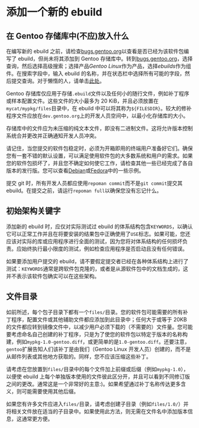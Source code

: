 # 添加一个新的 ebuild

## 在 Gentoo 存储库中(不应)放入什么

在编写新的 ebuild 之前，请检查[bugs.gentoo.org](https://bugs.gentoo.org/)以查看是否已经为该软件包编写了 ebuild，但尚未将其添加到 Gentoo 存储库中。转到[bugs.gentoo.org](https://bugs.gentoo.org/)，选择查询，然后选择高级搜索；选择产品*Gentoo Linux*作为产品，选择*ebuilds*作为组件。在搜索字段中，输入 ebuild 的名称，并在状态栏中选择所有可能的字段，然后提交查询。对于懒惰的人，请单击[此处](https://bugs.gentoo.org/query.cgi?format=advanced&product=Gentoo%20Linux&component=New%20Ebuilds&bug_Status=UNCONFIRMED&bug_status=CONFIRMED&bug_status=IN_PROGRESS&bug_status=RESOLVED&bug_status=VERIFIED)。

Gentoo 存储库仅应用于存储`.ebuild`文件以及任何小的随行文件，例如补丁程序或样本配置文件。这些文件的大小最多为 20 KiB，并且必须放置在`mycat/mypkg/files`目录中，在 ebuild 中可以将其称为`${FILESDIR}`。较大的修补程序文件应放在`dev.gentoo.org`上的开发人员空间中，以最小化存储库的大小。

存储库中的文件应为未压缩的纯文本文件，即没有二进制文件。这将允许版本控制系统合并更改并正确通知开发人员冲突。

请记住，当您提交的软件包稳定时，必须为开箱即用的终端用户准备好它们。确保您有一套不错的默认设置，可以满足使用软件包的大多数系统和用户的需求。如果您的软件包损坏了，并且您不确定如何使它工作，请检查其他一些已经完成了各自版本的发行版。您可以查看[Debian](https://www.debian.org/distrib/packages)或[Fedora](https://src.fedoraproject.org/projects/rpms/*)中的一些示例。

提交 git 时，所有开发人员都应使用`repoman commit`而不是`git commit`提交其 ebuild。在提交之前，请运行`repoman full`以确保您没有忘记什么。

## 初始架构关键字

添加新的 ebuild 时，应仅对实际测试过 ebuild 的体系结构包含`KEYWORDS`，以确认它可以正常工作并且在将要安装的结果包中正确使用了`USE`标志。如果可能，您还应该对实际的库或应用程序进行全面的测试，因为您将对体系结构的任何损坏负责。应始终执行最小限度的测试，例如检查应用程序是否启动且没有任何错误。

如果要添加用户提交的 ebuild，请不要假定提交者已经在各种体系结构上进行了测试：`KEYWORDS`通常是跨软件包克隆的，或者是从源软件包中的文档生成的，这并不表示该软件包确实可以在这些架构。

## 文件目录

如前所述，每个包子目录下都有一个`files/`目录。您的软件包可能需要的所有补丁程序，配置文件或其他辅助文件都应添加到此目录中；任何大于或等于 20KB 的文件都应转到镜像文件中，以减少用户必须下载的（不需要的）文件量。您可能要考虑命名自己创建的补丁程序，只是为了使您的软件包以特定于版本的名称构建，例如`mypkg-1.0-gentoo.diff`，或更简单的是`1.0-gentoo.diff`。还要注意，`gentoo`扩展告知人们该补丁是由我们（Gentoo Linux 开发人员）创建的，而不是从邮件列表或其他地方获取的。同样，您不应该压缩这些补丁。

请考虑在您放置到`files/`目录中的每个文件加上前缀或后缀（例如`mypkg-1.0`），以便使 ebuild 上每个单独版本使用的文件彼此区分开，并且可以看到不同修订版之间的更改。通常这是一个非常好的主意:)。如果希望通过补丁名称传达更多含义，则可能需要使用其他后缀。

如果您有许多文件应进入`files/`目录，请考虑创建子目录（例如`files/1.0/`）并将相 ​​ 关文件放在适当的子目录中。如果使用此方法，则无需在文件名中添加版本信息，这通常更方便。
